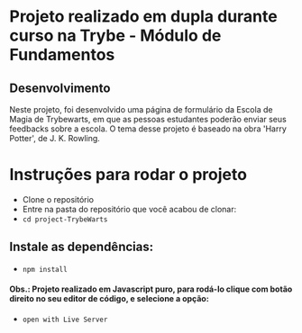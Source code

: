 # Projeto realizado em dupla durante curso na Trybe - Módulo de Fundamentos

## Desenvolvimento
Neste projeto, foi desenvolvido uma página de formulário da Escola de Magia de Trybewarts, em que as pessoas estudantes poderão enviar seus feedbacks sobre a escola. O tema desse projeto é baseado na obra 'Harry Potter', de J. K. Rowling.


# Instruções para rodar o projeto

- Clone o repositório
- Entre na pasta do repositório que você acabou de clonar:
 - `cd project-TrybeWarts`

## Instale as dependências:
 - `npm install`

#### Obs.: Projeto realizado em Javascript puro, para rodá-lo clique com botão direito no seu editor de código, e selecione a opção:
- `open with Live Server`
